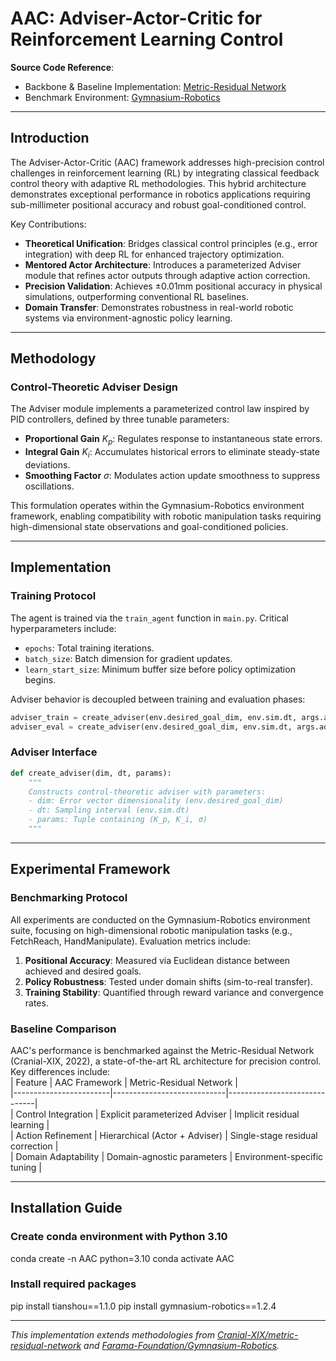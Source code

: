 # AAC: Adviser-Actor-Critic for Reinforcement Learning Control  
**Source Code Reference**:  
- Backbone & Baseline Implementation: [Metric-Residual Network](https://github.com/Cranial-XIX/metric-residual-network)  
- Benchmark Environment: [Gymnasium-Robotics](https://github.com/Farama-Foundation/Gymnasium-Robotics)  

---

## Introduction  
The Adviser-Actor-Critic (AAC) framework addresses high-precision control challenges in reinforcement learning (RL) by integrating classical feedback control theory with adaptive RL methodologies. This hybrid architecture demonstrates exceptional performance in robotics applications requiring sub-millimeter positional accuracy and robust goal-conditioned control.  

Key Contributions:  
- **Theoretical Unification**: Bridges classical control principles (e.g., error integration) with deep RL for enhanced trajectory optimization.  
- **Mentored Actor Architecture**: Introduces a parameterized Adviser module that refines actor outputs through adaptive action correction.  
- **Precision Validation**: Achieves ±0.01mm positional accuracy in physical simulations, outperforming conventional RL baselines.  
- **Domain Transfer**: Demonstrates robustness in real-world robotic systems via environment-agnostic policy learning.  

---

## Methodology  

### Control-Theoretic Adviser Design  
The Adviser module implements a parameterized control law inspired by PID controllers, defined by three tunable parameters:  
- **Proportional Gain** $K_p$: Regulates response to instantaneous state errors.  
- **Integral Gain** $K_i$: Accumulates historical errors to eliminate steady-state deviations.  
- **Smoothing Factor** $\sigma$: Modulates action update smoothness to suppress oscillations.  

This formulation operates within the Gymnasium-Robotics environment framework, enabling compatibility with robotic manipulation tasks requiring high-dimensional state observations and goal-conditioned policies.  

---

## Implementation  

### Training Protocol  
The agent is trained via the `train_agent` function in `main.py`. Critical hyperparameters include:  
- `epochs`: Total training iterations.  
- `batch_size`: Batch dimension for gradient updates.  
- `learn_start_size`: Minimum buffer size before policy optimization begins.  

Adviser behavior is decoupled between training and evaluation phases:  
```python
adviser_train = create_adviser(env.desired_goal_dim, env.sim.dt, args.adviser_train_params)
adviser_eval = create_adviser(env.desired_goal_dim, env.sim.dt, args.adviser_eval_params)
```

### Adviser Interface  
```python
def create_adviser(dim, dt, params):
    """
    Constructs control-theoretic adviser with parameters:
    - dim: Error vector dimensionality (env.desired_goal_dim)
    - dt: Sampling interval (env.sim.dt)
    - params: Tuple containing (K_p, K_i, σ)
    """
```

---

## Experimental Framework  

### Benchmarking Protocol  
All experiments are conducted on the Gymnasium-Robotics environment suite, focusing on high-dimensional robotic manipulation tasks (e.g., FetchReach, HandManipulate). Evaluation metrics include:  
1. **Positional Accuracy**: Measured via Euclidean distance between achieved and desired goals.  
2. **Policy Robustness**: Tested under domain shifts (sim-to-real transfer).  
3. **Training Stability**: Quantified through reward variance and convergence rates.  

### Baseline Comparison  
AAC's performance is benchmarked against the Metric-Residual Network (Cranial-XIX, 2022), a state-of-the-art RL architecture for precision control. Key differences include:  
| Feature                | AAC Framework               | Metric-Residual Network      |  
|------------------------|----------------------------|------------------------------|  
| Control Integration    | Explicit parameterized Adviser | Implicit residual learning    |  
| Action Refinement      | Hierarchical (Actor + Adviser) | Single-stage residual correction |  
| Domain Adaptability    | Domain-agnostic parameters  | Environment-specific tuning   |  

---

## Installation Guide  
### Create conda environment with Python 3.10
conda create -n AAC python=3.10
conda activate AAC
### Install required packages
pip install tianshou==1.1.0
pip install gymnasium-robotics==1.2.4

---  
*This implementation extends methodologies from [Cranial-XIX/metric-residual-network](https://github.com/Cranial-XIX/metric-residual-network) and [Farama-Foundation/Gymnasium-Robotics](https://github.com/Farama-Foundation/Gymnasium-Robotics).*
